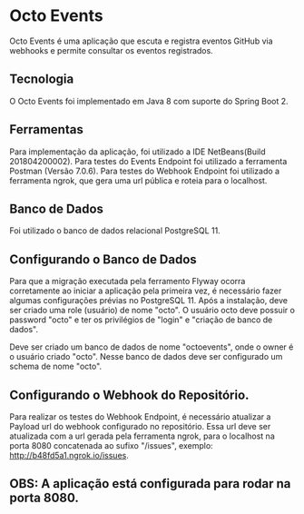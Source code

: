 # Octo Events
Octo Events é uma aplicação que escuta e registra eventos GitHub via webhooks e permite consultar os eventos registrados.

## Tecnologia
O Octo Events foi implementado em Java 8 com suporte do Spring Boot 2.

## Ferramentas
Para implementação da aplicação, foi utilizado a IDE NetBeans(Build 201804200002).
Para testes do Events Endpoint foi utilizado a ferramenta Postman (Versão 7.0.6).
Para testes do Webhook Endpoint foi utilizado a ferramenta ngrok, que gera uma url pública e roteia para o localhost.

## Banco de Dados
Foi utilizado o banco de dados relacional PostgreSQL 11.

## Configurando o Banco de Dados
Para que a migração executada pela ferramento Flyway ocorra corretamente ao iniciar a aplicação pela primeira vez, é necessário fazer algumas configurações prévias no PostgreSQL 11. Após a instalação, deve ser criado uma role (usuário) de nome "octo". O usuário octo deve possuir o password "octo" e ter os privilégios de "login" e "criação de banco de dados".

Deve ser criado um banco de dados de nome "octoevents", onde o owner é o usuário criado "octo". Nesse banco de dados deve ser configurado um schema de nome "octo".

## Configurando o Webhook do Repositório.
Para realizar os testes do Webhook Endpoint, é necessário atualizar a Payload url do webhook configurado no repositório. Essa url deve ser atualizada com a url gerada pela ferramenta ngrok, para o localhost na porta 8080 concatenada ao sufixo "/issues", exemplo: http://b48fd5a1.ngrok.io/issues.

## OBS: A aplicação está configurada para rodar na porta 8080.

